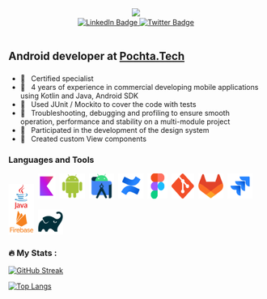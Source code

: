 
<div id="header" align="center">
  <img src="https://media.giphy.com/media/cmCEsJZHYBPels360q/giphy.gif" width="200"/>
</div>

<div id="badges" align="center">
  <a href="https://www.linkedin.com/in/evgeny-samarin-705583186">
    <img src="https://img.shields.io/badge/LinkedIn-blue?style=for-the-badge&logo=linkedin&logoColor=white" alt="LinkedIn Badge"/>
  </a>
  <a href="https://twitter.com/EvgenySamarin">
    <img src="https://img.shields.io/badge/Twitter-blue?style=for-the-badge&logo=twitter&logoColor=white" alt="Twitter Badge"/>
  </a>
</div>

<div id="profile-views" align="center">
  <img src="https://komarev.com/ghpvc/?username=EvgenySamarin&style=flat-square&color=blue" alt=""/>
</div>

## Android developer at <a href="https://pochta.tech">Pochta.Tech</a>
### 
- :feet: &nbsp; Certified specialist
- :feet: &nbsp; 4 years of experience in commercial developing mobile applications using Kotlin and Java, Android SDK
- :feet: &nbsp; Used JUnit / Mockito to cover the code with tests
- :feet: &nbsp; Troubleshooting, debugging and profiling to ensure smooth operation, performance and stability on a multi-module project
- :feet: &nbsp; Participated in the development of the design system 
- :feet: &nbsp; Created custom View components

### Languages and Tools 
<div>
  <img src="https://github.com/devicons/devicon/blob/master/icons/java/java-original-wordmark.svg" title="Java" alt="Java" width="50" height="50" style="vertical-align: middle;"/>&nbsp;
  <img src="https://github.com/devicons/devicon/blob/master/icons/kotlin/kotlin-original.svg" title="Kotlin" alt="Kotlin" width="35" height="50" />&nbsp;
  <img src="https://github.com/devicons/devicon/blob/master/icons/android/android-plain.svg" title="Android" alt="Android" width="50" height="50" />&nbsp;
  <img src="https://github.com/devicons/devicon/blob/master/icons/androidstudio/androidstudio-original.svg" title="Android Studio" alt="Android Studio" width="50" height="50" />&nbsp;
  <img src="https://github.com/devicons/devicon/blob/master/icons/confluence/confluence-original.svg" title="Confluence" alt="Confluence" width="50" height="50" />&nbsp;
  <img src="https://github.com/devicons/devicon/blob/master/icons/figma/figma-original.svg" title="Figma" alt="Figma" width="40" height="50" />&nbsp;
  <img src="https://github.com/devicons/devicon/blob/master/icons/git/git-original.svg" title="Git" alt="Git" width="45" height="50" />&nbsp;
  <img src="https://github.com/devicons/devicon/blob/master/icons/gitlab/gitlab-original.svg" title="Gitlab" alt="Gitlab" width="50" height="50" />&nbsp;
  <img src="https://github.com/devicons/devicon/blob/master/icons/jira/jira-original.svg" title="Jira" alt="Jira" width="50" height="50" />&nbsp;
  <img src="https://github.com/devicons/devicon/blob/master/icons/firebase/firebase-plain-wordmark.svg" title="Firebase" alt="Firebase" width="50" height="50"/>&nbsp;
  <img src="https://github.com/devicons/devicon/blob/master/icons/gradle/gradle-plain.svg" title="Gradle" alt="Gradle" width="50" height="50" />&nbsp;
</div>

### :fire: My Stats :
[![GitHub Streak](https://streak-stats.demolab.com?user=EvgenySamarin&theme=dark&hide_border=true&sideNums=DD8436&ring=FF871DBE)](https://git.io/streak-stats)

[![Top Langs](https://github-readme-stats.vercel.app/api/top-langs/?username=EvgenySamarin&layout=compact&theme=dark&hide_border=true&card_width=445)](https://github.com/anuraghazra/github-readme-stats)
